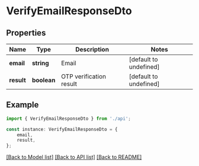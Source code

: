 # VerifyEmailResponseDto


## Properties

Name | Type | Description | Notes
------------ | ------------- | ------------- | -------------
**email** | **string** | Email | [default to undefined]
**result** | **boolean** | OTP verification result | [default to undefined]

## Example

```typescript
import { VerifyEmailResponseDto } from './api';

const instance: VerifyEmailResponseDto = {
    email,
    result,
};
```

[[Back to Model list]](../README.md#documentation-for-models) [[Back to API list]](../README.md#documentation-for-api-endpoints) [[Back to README]](../README.md)
